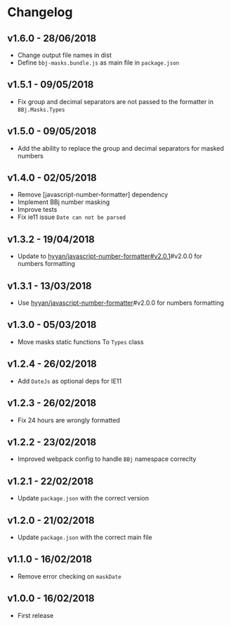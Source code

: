 # Changelog

## v1.6.0 - 28/06/2018

* Change output file names in dist
* Define `bbj-masks.bundle.js` as main file in `package.json`

## v1.5.1 - 09/05/2018

* Fix group and decimal separators are not passed to the formatter in `BBj.Masks.Types`

## v1.5.0 - 09/05/2018

* Add the ability to replace the group and decimal separators for masked numbers

## v1.4.0 - 02/05/2018

* Remove [javascript-number-formatter] dependency
* Implement BBj number masking
* Improve tests
* Fix ie11 issue `Date can not be parsed`
 

## v1.3.2 - 19/04/2018

* Update to [hyyan/javascript-number-formatter#v2.0.1](https://github.com/hyyan/javascript-number-formatter)#v2.0.0 for numbers formatting

## v1.3.1 - 13/03/2018

* Use [hyyan/javascript-number-formatter](https://github.com/hyyan/javascript-number-formatter)#v2.0.0 for numbers formatting

## v1.3.0 - 05/03/2018

* Move masks static functions To `Types` class

## v1.2.4 - 26/02/2018

* Add `DateJs` as optional deps for IE11

## v1.2.3 - 26/02/2018

* Fix 24 hours are wrongly formatted 

## v1.2.2 - 23/02/2018

* Improved webpack config to handle `BBj` namespace correclty 

## v1.2.1 - 22/02/2018

* Update `package.json` with the correct version
## v1.2.0 - 21/02/2018

* Update `package.json` with the correct main file

## v1.1.0 - 16/02/2018

* Remove error checking on `maskDate`

## v1.0.0 - 16/02/2018

* First release
